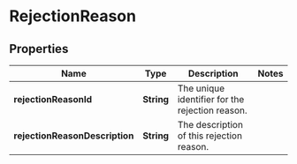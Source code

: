 
# RejectionReason

## Properties
Name | Type | Description | Notes
------------ | ------------- | ------------- | -------------
**rejectionReasonId** | **String** | The unique identifier for the rejection reason. | 
**rejectionReasonDescription** | **String** | The description of this rejection reason. | 



